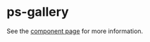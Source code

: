 ps-gallery
================

See the [component page](http://westbrook.github.io/ps-polymer/ps-gallery/) for more information.
